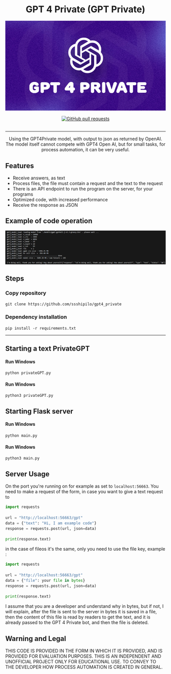 
<h1 align="center">GPT 4 Private (GPT Private)</h1>

![GPT 4 Private](https://github.com/ssshipilo/gpt4_private/blob/main/git/welcome.png)

<div align="center">
  <a href="https://github.com/ssshipilo/microsoft_account/pull">
    <img src="https://img.shields.io/github/issues-pr/cdnjs/cdnjs.svg" alt="GitHub pull requests" />
  </a>
</div>

<br />

___

<div align="center">
    Using the GPT4Private model, with output to json as returned by OpenAI. The model itself cannot compete with GPT4 Open AI, but for small tasks, for process automation, it can be very useful.
</div>

## Features

- Receive answers, as text
- Process files, the file must contain a request and the text to the request
- There is an API endpoint to run the program on the server, for your programs
- Optimized code, with increased performance
- Receive the response as JSON

## Example of code operation
![GPT 4 Private](https://github.com/ssshipilo/gpt4_private/blob/main/git/example.png)

## Steps

### Copy repository
    git clone https://github.com/ssshipilo/gpt4_private

### Dependency installation
    pip install -r requirements.txt

___

## Starting a text PrivateGPT

#### Run Windows
    python privateGPT.py

#### Run Windows
    python3 privateGPT.py

## Starting Flask server

#### Run Windows
    python main.py

#### Run Windows
    python3 main.py

## Server Usage
On the port you're running on for example as set to `localhost:56663`.
You need to make a request of the form, in case you want to give a text request to

```python
import requests

url = "http://localhost:56663/gpt"
data = {"text": "Hi, I am example code"}
response = requests.post(url, json=data)

print(response.text)
```

in the case of fileos it's the same, only you need to use the file key, example :

```python
import requests

url = "http://localhost:56663/gpt"
data = {"file": your file in bytes}
response = requests.post(url, json=data)

print(response.text)
```

I assume that you are a developer and understand why in bytes, but if not, I will explain, after the file is sent to the server in bytes it is saved in a file, then the content of this file is read by readers to get the text, and it is already passed to the GPT 4 Private bot, and then the file is deleted.


## Warning and Legal
THIS CODE IS PROVIDED IN THE FORM IN WHICH IT IS PROVIDED, AND IS PROVIDED FOR EVALUATION PURPOSES. THIS IS AN INDEPENDENT AND UNOFFICIAL PROJECT ONLY FOR EDUCATIONAL USE. TO CONVEY TO THE DEVELOPER HOW PROCESS AUTOMATION IS CREATED IN GENERAL.
